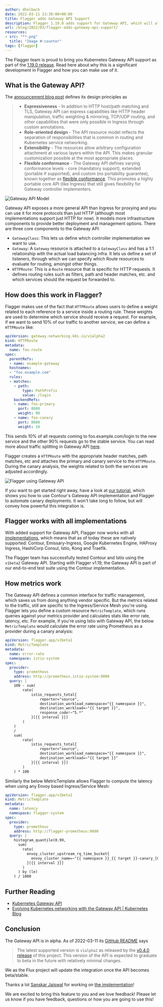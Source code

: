 ```yaml
---
author: dholbach
date: 2022-03-11 13:30:00+00:00
title: Flagger adds Gateway API Support
description: Flagger 1.19.0 adds support for Gateway API, which will allow us to support new Gateway API implementations seamlessly going forward. Check out the tutorial to see how you are going to benefit from this.
url: /blog/2022/03/flagger-adds-gateway-api-support/
resources:
- src: "**.png"
  title: "Image #:counter"
tags: [flagger]
---
```


The Flagger team is proud to bring you Kubernetes Gateway API support as
part of the [1.19.0 release](https://github.com/fluxcd/flagger/releases/tag/v1.19.0).
Read here about why this is a significant development in Flagger and how
you can make use of it.

## What is the Gateway API?

The [announcement blog
post](https://kubernetes.io/blog/2021/04/22/evolving-kubernetes-networking-with-the-gateway-api/)
defines its design principles as

> - **Expressiveness** - In addition to HTTP host/path matching and TLS,
>   Gateway API can express capabilities like HTTP header
>   manipulation, traffic weighting & mirroring, TCP/UDP routing, and
>   other capabilities that were only possible in Ingress through
>   custom annotations.
> - **Role-oriented design** - The API resource model reflects the
>   separation of responsibilities that is common in routing and
>   Kubernetes service networking.
> - **Extensibility** - The resources allow arbitrary configuration
>   attachment at various layers within the API. This makes granular
>   customization possible at the most appropriate places.
> - **Flexible conformance** - The Gateway API defines varying
>   conformance levels - core (mandatory support), extended (portable
>   if supported), and custom (no portability guarantee), known
>   together as [flexible
>   conformance](https://gateway-api.sigs.k8s.io/concepts/guidelines/#conformance).
>   This promotes a highly portable core API (like Ingress) that still
>   gives flexibility for Gateway controller implementers.

![Gateway API Model](api-model.png)

Gateway API exposes a more general API than Ingress for proxying and you
can use it for more protocols than just HTTP (although most
implementations support just HTTP for now). It models more
infrastructure components to provide better deployment and management
options. There are three core components to the Gateway API:

- `GatewayClass`: This lets us define which controller implementation we
  want to use.
- `Gateway`: A `Gateway` resource is attached to a `GatewayClass` and
  has a 1:1 relationship with the actual load balancing infra. It lets
  us define a set of listeners, through which we can specify which
  Route resources to evaluate for routing, amongst other things.
- `HTTPRoute`: This is a `Route` resource that is specific for HTTP
  requests. It defines routing rules such as filters, path and
  header matches, etc. and which services should the request be
  forwarded to.

## How does this work in Flagger?

Flagger makes use of the fact that `HTTPRoute` allows users to define a
weight related to each reference to a service inside a routing rule. These weights are used to determine
which service should receive a request. For example, if we want to send
10% of our traffic to another service, we can define a `HTTPRoute` like:

```yaml
apiVersion: gateway.networking.k8s.io/v1alpha2
kind: HTTPRoute
metadata:
  name: foo-route
spec:
  parentRefs:
  - name: example-gateway
  hostnames:
  - "foo.example.com"
  rules:
  - matches:
    - path:
        type: PathPrefix
        value: /login
    backendRefs:
    - name: foo-primary
      port: 8080
      weight: 90
    - name: foo-canary
      port: 8080
      weight: 10
```

This sends 10% of all requests coming to foo.example.com/login to the
new service and the other 90% requests go to the stable service. You can
read more about traffic splitting in Gateway API
[here](https://gateway-api.sigs.k8s.io/v1alpha2/guides/traffic-splitting/).

Flagger creates a `HTTPRoute` with the appropriate header matches, path
matches, etc and attaches the primary and canary service to the
`HTTPRoute`. During the canary analysis, the weights related to both the
services are adjusted accordingly.

![Flagger using Gateway API](featured-flagger-gatewayapi-canary.png)

If you want to get started right away, have a look at [our
tutorial](https://docs.flagger.app/tutorials/gatewayapi-progressive-delivery),
which shows you how to use Contour's Gateway API implementation and Flagger to automate canary
deployments. It won't take long to follow, but will convey how powerful
this integration is.

## Flagger works with all implementations

With added support for Gateway API, Flagger now works with all
[implementations](https://gateway-api.sigs.k8s.io/implementations/),
which means that as of today these are natively supported: Contour,
Emissary-Ingress, Google Kubernetes Engine, HAProxy Ingress,
HashiCorp Consul, Istio, Kong and Traefik.

The Flagger team has successfully tested Contour and Istio using
the `v1beta2` Gateway API. Starting with Flagger v1.19, the Gateway API
is part of our end-to-end test suite using the Contour implementation.

## How metrics work

The Gateway API defines a common interface for traffic management, which
saves us from doing anything vendor specific. But the metrics related to
the traffic, still are specific to the Ingress/Service Mesh you're
using. Flagger lets you define a custom resource `MetricTemplate`,
which runs queries against your metrics provider and calculates stats
like error rate, latency, etc. For example, if you're using Istio with
Gateway API, the below `MetricTemplate` would calculate the error rate
using Prometheus as a provider during a canary analysis:

```yaml
apiVersion: flagger.app/v1beta1
kind: MetricTemplate
metadata:
  name: error-rate
  namespace: istio-system
spec:
  provider:
    type: prometheus
    address: http://prometheus.istio-system:9090
  query: |
    100 - sum(
        rate(
            istio_requests_total{
                reporter="source",
                destination_workload_namespace="{{ namespace }}",
                destination_workload=~"{{ target }}",
                response_code!~"5.*"
            }[{{ interval }}]
        )
    )
    /
    sum(
        rate(
            istio_requests_total{
                reporter="source",
                destination_workload_namespace="{{ namespace }}",
                destination_workload=~"{{ target }}"
            }[{{ interval }}]
        )
    ) * 100
```

Similarly the below MetricTemplate allows Flagger to compute the latency
when using any Envoy based Ingress/Service Mesh:

```yaml
apiVersion: flagger.app/v1beta1
kind: MetricTemplate
metadata:
  name: latency
  namespace: flagger-system
spec:
  provider:
    type: prometheus
    address: http://flagger-prometheus:9090
  query: |
    histogram_quantile(0.99,
      sum(
        rate(
          envoy_cluster_upstream_rq_time_bucket{
            envoy_cluster_name=~"{{ namespace }}_{{ target }}-canary_[0-9a-zA-Z-]+",
          }[{{ interval }}]
        )
      ) by (le)
    ) / 1000
```

## Further Reading

- [Kubernetes Gateway API](https://gateway-api.sigs.k8s.io/)
- [Evolving Kubernetes networking with the Gateway API \| Kubernetes
  Blog](https://kubernetes.io/blog/2021/04/22/evolving-kubernetes-networking-with-the-gateway-api/)

## Conclusion

The Gateway API is in alpha. As of 2022-03-11 its [GitHub
README](https://github.com/kubernetes-sigs/gateway-api#status)
says

> The latest supported version is `v1alpha2` as released by the [v0.4.0
> release](https://github.com/kubernetes-sigs/gateway-api/releases/tag/v0.4.0)
> of this project. This version of the API is expected to graduate to
> beta in the future with relatively minimal changes.

We as the Flux project will update the integration once the API becomes
beta/stable.

Thanks a lot [Sanskar Jaiswal](https://github.com/aryan9600) for working on [the
implementation](https://github.com/fluxcd/flagger/pull/1108)!

We are excited to bring this feature to you and we love feedback! Please
let us know if you have feedback, questions or how you are going to use
this!
